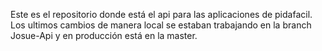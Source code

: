 Este es el repositorio donde está el api para las aplicaciones de pidafacil. Los ultimos cambios de manera local se estaban trabajando en la branch Josue-Api y en producción está en la master.